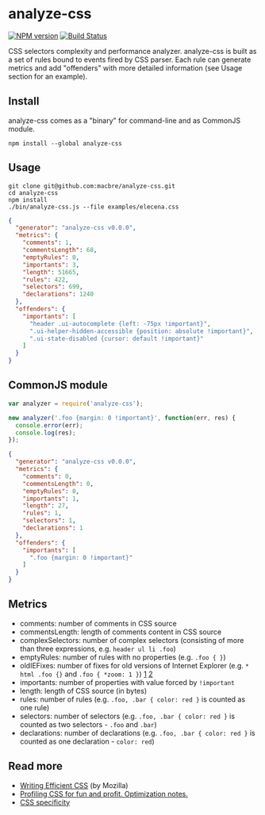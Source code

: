 analyze-css
===========

[![NPM version](https://badge.fury.io/js/analyze-css.png)](http://badge.fury.io/js/analyze-css)
[![Build Status](https://api.travis-ci.org/macbre/analyze-css.png)](http://travis-ci.org/macbre/analyze-css)

CSS selectors complexity and performance analyzer. analyze-css is built as a set of rules bound to events fired by CSS parser. Each rule can generate metrics and add "offenders" with more detailed information (see Usage section for an example).

## Install

analyze-css comes as a "binary" for command-line and as CommonJS module.

```
npm install --global analyze-css
```

## Usage

```
git clone git@github.com:macbre/analyze-css.git
cd analyze-css
npm install
./bin/analyze-css.js --file examples/elecena.css
```

```json
{
  "generator": "analyze-css v0.0.0",
  "metrics": {
    "comments": 1,
    "commentsLength": 68,
    "emptyRules": 0,
    "importants": 3,
    "length": 51665,
    "rules": 422,
    "selectors": 699,
    "declarations": 1240
  },
  "offenders": {
    "importants": [
      "header .ui-autocomplete {left: -75px !important}",
      ".ui-helper-hidden-accessible {position: absolute !important}",
      ".ui-state-disabled {cursor: default !important}"
    ]
  }
}
```

## CommonJS module

```js
var analyzer = require('analyze-css');

new analyzer('.foo {margin: 0 !important}', function(err, res) {
  console.error(err);
  console.log(res);
});

```
```json
{
  "generator": "analyze-css v0.0.0",
  "metrics": {
    "comments": 0,
    "commentsLength": 0,
    "emptyRules": 0,
    "importants": 1,
    "length": 27,
    "rules": 1,
    "selectors": 1,
    "declarations": 1
  },
  "offenders": {
    "importants": [
      ".foo {margin: 0 !important}"
    ]
  }
}
```

## Metrics

* comments: number of comments in CSS source
* commentsLength: length of comments content in CSS source
* complexSelectors: number of complex selectors (consisting of more than three expressions, e.g. ``header ul li .foo``)
* emptyRules: number of rules with no properties (e.g. ``.foo { }``)
* oldIEFixes: number of fixes for old versions of Internet Explorer (e.g. ``* html .foo {}`` and ``.foo { *zoom: 1 }``) [1](http://blogs.msdn.com/b/ie/archive/2005/09/02/460115.aspx) [2](http://www.impressivewebs.com/ie7-ie8-css-hacks/)
* importants: number of properties with value forced by ``!important``
* length: length of CSS source (in bytes)
* rules: number of rules (e.g. ``.foo, .bar { color: red }`` is counted as one rule)
* selectors: number of selectors (e.g. ``.foo, .bar { color: red }`` is counted as two selectors - ``.foo`` and ``.bar``)
* declarations: number of declarations (e.g. ``.foo, .bar { color: red }`` is counted as one declaration - ``color: red``)

## Read more

* [Writing Efficient CSS](http://developer.mozilla.org/en/Writing_Efficient_CSS) (by Mozilla)
* [Profiling CSS for fun and profit. Optimization notes.](http://perfectionkills.com/profiling-css-for-fun-and-profit-optimization-notes/)
* [CSS specificity](http://css-tricks.com/specifics-on-css-specificity/)
